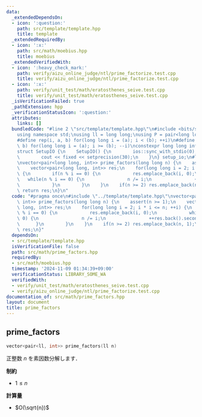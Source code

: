 ```yaml
---
data:
  _extendedDependsOn:
  - icon: ':question:'
    path: src/template/template.hpp
    title: template
  _extendedRequiredBy:
  - icon: ':x:'
    path: src/math/moebius.hpp
    title: moebius
  _extendedVerifiedWith:
  - icon: ':heavy_check_mark:'
    path: verify/aizu_online_judge/ntl/prime_factorize.test.cpp
    title: verify/aizu_online_judge/ntl/prime_factorize.test.cpp
  - icon: ':x:'
    path: verify/unit_test/math/eratosthenes_seive.test.cpp
    title: verify/unit_test/math/eratosthenes_seive.test.cpp
  _isVerificationFailed: true
  _pathExtension: hpp
  _verificationStatusIcon: ':question:'
  attributes:
    links: []
  bundledCode: "#line 2 \"src/template/template.hpp\"\n#include <bits/stdc++.h>\n\
    using namespace std;\nusing ll = long long;\nusing P = pair<long long, long long>;\n\
    #define rep(i, a, b) for(long long i = (a); i < (b); ++i)\n#define rrep(i, a,\
    \ b) for(long long i = (a); i >= (b); --i)\nconstexpr long long inf = 4e18;\n\
    struct SetupIO {\n    SetupIO() {\n        ios::sync_with_stdio(0);\n        cin.tie(0);\n\
    \        cout << fixed << setprecision(30);\n    }\n} setup_io;\n#line 3 \"src/math/prime_factors.hpp\"\
    \nvector<pair<long long, int>> prime_factors(long long n) {\n    assert(n >= 1);\n\
    \    vector<pair<long long, int>> res;\n    for(long long i = 2; i * i <= n; ++i)\
    \ {\n        if(n % i == 0) {\n            res.emplace_back(i, 0);\n         \
    \   while(n % i == 0) {\n                n /= i;\n                ++res.back().second;\n\
    \            }\n        }\n    }\n    if(n >= 2) res.emplace_back(n, 1);\n   \
    \ return res;\n}\n"
  code: "#pragma once\n#include \"../template/template.hpp\"\nvector<pair<long long,\
    \ int>> prime_factors(long long n) {\n    assert(n >= 1);\n    vector<pair<long\
    \ long, int>> res;\n    for(long long i = 2; i * i <= n; ++i) {\n        if(n\
    \ % i == 0) {\n            res.emplace_back(i, 0);\n            while(n % i ==\
    \ 0) {\n                n /= i;\n                ++res.back().second;\n      \
    \      }\n        }\n    }\n    if(n >= 2) res.emplace_back(n, 1);\n    return\
    \ res;\n}"
  dependsOn:
  - src/template/template.hpp
  isVerificationFile: false
  path: src/math/prime_factors.hpp
  requiredBy:
  - src/math/moebius.hpp
  timestamp: '2024-11-09 01:34:39+09:00'
  verificationStatus: LIBRARY_SOME_WA
  verifiedWith:
  - verify/unit_test/math/eratosthenes_seive.test.cpp
  - verify/aizu_online_judge/ntl/prime_factorize.test.cpp
documentation_of: src/math/prime_factors.hpp
layout: document
title: prime_factors
---
```


## prime_factors

```cpp
vector<pair<ll, int>> prime_factors(ll n)
```

正整数 $n$ を素因数分解します．

**制約**

- $1 \leq n$

**計算量**

- $O(\sqrt{n})$